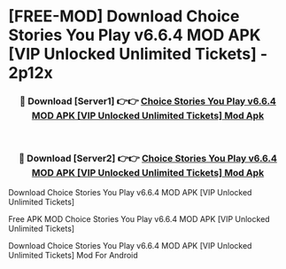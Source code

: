 # [FREE-MOD] Download Choice Stories You Play v6.6.4 MOD APK [VIP Unlocked Unlimited Tickets] - 2p12x


<div align="center">
<h3>🔴 Download [Server1] 👉👉 <a href="https://apk-comot.site?title=Choice_Stories_You_Play_v6.6.4_MOD_APK_[VIP_Unlocked_Unlimited_Tickets]">Choice Stories You Play v6.6.4 MOD APK [VIP Unlocked Unlimited Tickets] Mod Apk</a></h3><br>

<h3>🔴 Download [Server2] 👉👉 <a href="https://apk-comot.site?title=Choice_Stories_You_Play_v6.6.4_MOD_APK_[VIP_Unlocked_Unlimited_Tickets]">Choice Stories You Play v6.6.4 MOD APK [VIP Unlocked Unlimited Tickets] Mod Apk</a></h3>
</div>



Download Choice Stories You Play v6.6.4 MOD APK [VIP Unlocked Unlimited Tickets] 

Free APK MOD Choice Stories You Play v6.6.4 MOD APK [VIP Unlocked Unlimited Tickets] 

Download Choice Stories You Play v6.6.4 MOD APK [VIP Unlocked Unlimited Tickets] Mod For Android
